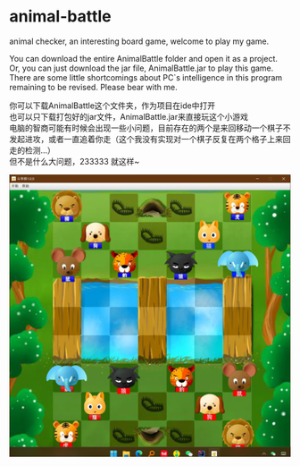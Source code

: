 # animal-battle
animal checker, an interesting board game, welcome to play my game.

You can download the entire AnimalBattle folder and open it as a project.  
Or, you can just download the jar file, AnimalBattle.jar to play this game.  
There are some little shortcomings about PC`s intelligence in this program remaining to be revised. Please bear with me.  
  
你可以下载AnimalBattle这个文件夹，作为项目在ide中打开  
也可以只下载打包好的jar文件，AnimalBattle.jar来直接玩这个小游戏  
电脑的智商可能有时候会出现一些小问题，目前存在的两个是来回移动一个棋子不发起进攻，或者一直追着你走（这个我没有实现对一个棋子反复在两个格子上来回走的检测...）  
但不是什么大问题，233333  就这样~

![display](/assets/display.jpg)
